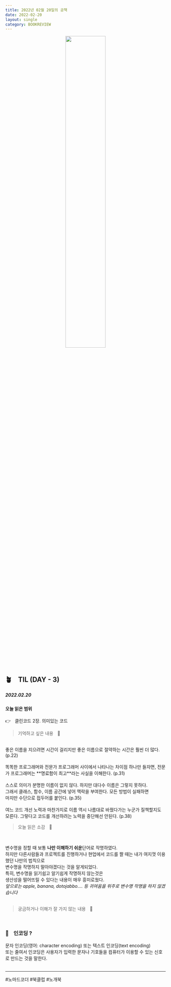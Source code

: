 ```yaml
---
title: 2022년 02월 20일의 공책
date: 2022-02-20
layout: single
category: BOOKREVIEW
---
```


<center><img src="https://user-images.githubusercontent.com/89396179/154839319-7e12d974-2da8-42b9-9d64-399eaa9342f7.gif" width="50%" height="50%" /></center>

<br>

## 🪴ㅤTIL (DAY - 3)

##### 2022.02.20

#### 오늘 읽은 범위

👉ㅤ클린코드 2장. 의미있는 코드 <br>

> 기억하고 싶은 내용ㅤ📕

<br>
좋은 이름을 지으려면 시간이 걸리지만 좋은 이름으로 절약하는 시간은 훨씬 더 많다. (p.22) <br>
<br>
똑똑한 프로그래머와 전문가 프로그래머 사이에서 나타나는 차이점 하나만 들자면,
전문가 프로그래머는 **명료함이 최고**라는 사실을 이해한다. (p.31) <br>
<br>
스스로 의미가 분명한 이름이 없지 않다. 하지만 대다수 이름은 그렇지 못하다. <br>
그래서 클래스, 함수, 이름 공간에 넣어 맥락을 부여한다. 모든 방법이 실패하면 <br>
마지만 수단으로 접두어를 붙인다. (p.35) <br>
<br>
여느 코드 개선 노력과 마찬가지로 이름 역시 나름대로 바꿨다가는 누군가 질책할지도 <br>
모른다. 그렇다고 코드를 개선하려는 노력을 중단해선 안된다. (p.38)
<br>

> 오늘 읽은 소감ㅤ📙

<br>

변수명을 정할 때 보통 **나만 이해하기 쉬운**단어로 작명하였다. <br>
하지만 다른사람들과 프로젝트를 진행하거나 현업에서 코드를 짤 때는 내가 여지껏 이용했던 나만의 법칙으로 <br>
변수명을 작명하지 말아야겠다는 것을 알게되었다. <br>
특히, 변수명을 읽기쉽고 알기쉽게 작명하지 않는것은 <br>
생산성을 떨어뜨릴 수 있다는 내용이 매우 흥미로웠다. <br>
_앞으로는 apple, banana, dotojabbo.... 등 귀여움을 위주로 변수명 작명을 하지 않겠습니다_ <br>
<br>

> 궁금하거나 이해가 잘 가지 않는 내용ㅤ📘

 <br>
 
### 🦖ㅤ인코딩 ?<br>
문자 인코딩(영어: character encoding) 또는 텍스트 인코딩(text encoding) <br>
또는 줄여서 인코딩은 사용자가 입력한 문자나 기호들을 컴퓨터가 이용할 수 있는 신호로 만드는 것을 말한다.<br>
<br>

---

#노마드코더 #북클럽 #노개북
